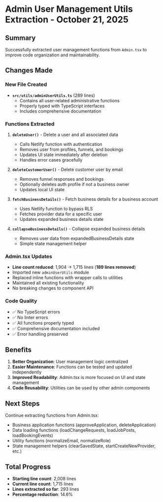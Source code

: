 # Admin User Management Utils Extraction - October 21, 2025

## Summary
Successfully extracted user management functions from `Admin.tsx` to improve code organization and maintainability.

## Changes Made

### New File Created
- **`src/utils/adminUserUtils.ts`** (289 lines)
  - Contains all user-related administrative functions
  - Properly typed with TypeScript interfaces
  - Includes comprehensive documentation

### Functions Extracted

1. **`deleteUser()`** - Delete a user and all associated data
   - Calls Netlify function with authentication
   - Removes user from profiles, funnels, and bookings
   - Updates UI state immediately after deletion
   - Handles error cases gracefully

2. **`deleteCustomerUser()`** - Delete customer user by email
   - Removes funnel responses and bookings
   - Optionally deletes auth profile if not a business owner
   - Updates local UI state

3. **`fetchBusinessDetails()`** - Fetch business details for a business account
   - Uses Netlify function to bypass RLS
   - Fetches provider data for a specific user
   - Updates expanded business details state

4. **`collapseBusinessDetails()`** - Collapse expanded business details
   - Removes user data from expandedBusinessDetails state
   - Simple state management helper

### Admin.tsx Updates
- **Line count reduced**: 1,904 → 1,715 lines (**189 lines removed**)
- Imported new `adminUserUtils` module
- Replaced inline functions with wrapper calls to utilities
- Maintained all existing functionality
- No breaking changes to component API

### Code Quality
- ✅ No TypeScript errors
- ✅ No linter errors
- ✅ All functions properly typed
- ✅ Comprehensive documentation included
- ✅ Error handling preserved

## Benefits
1. **Better Organization**: User management logic centralized
2. **Easier Maintenance**: Functions can be tested and updated independently
3. **Improved Readability**: Admin.tsx is more focused on UI and state management
4. **Code Reusability**: Utilities can be used by other admin components

## Next Steps
Continue extracting functions from Admin.tsx:
- Business application functions (approveApplication, deleteApplication)
- Data loading functions (loadChangeRequests, loadJobPosts, loadBookingEvents)
- Utility functions (normalizeEmail, normalizeRole)
- State management helpers (clearSavedState, startCreateNewProvider, etc.)

## Total Progress
- **Starting line count**: 2,008 lines
- **Current line count**: 1,715 lines
- **Lines extracted so far**: 293 lines
- **Percentage reduction**: 14.6%

